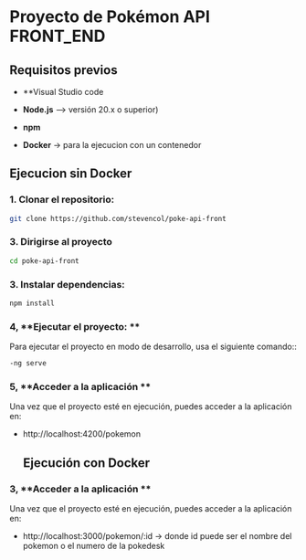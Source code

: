 # Proyecto de Pokémon API FRONT_END


## Requisitos previos
- **Visual Studio code 
- **Node.js** --> versión 20.x o superior) 
- **npm**

- **Docker** -> para la ejecucion con  un contenedor

## Ejecucion  sin Docker

### 1. **Clonar el repositorio:**
```bash
git clone https://github.com/stevencol/poke-api-front
```
### 3. **Dirigirse al  proyecto**
``` bash
cd poke-api-front
```
### 3. **Instalar dependencias:**
``` bash
npm install
```


### 4,  **Ejecutar el proyecto: **
Para ejecutar el proyecto en modo de desarrollo, usa el siguiente comando::
``` bash
-ng serve
```


### 5,  **Acceder a la aplicación **
Una vez que el proyecto esté en ejecución, puedes acceder a la aplicación en:
- http://localhost:4200/pokemon


  ## Ejecución con Docker
  


### 3,  **Acceder a la aplicación **
Una vez que el proyecto esté en ejecución, puedes acceder a la aplicación en:
- http://localhost:3000/pokemon/:id -> donde id puede ser el nombre del pokemon o el numero de la pokedesk
